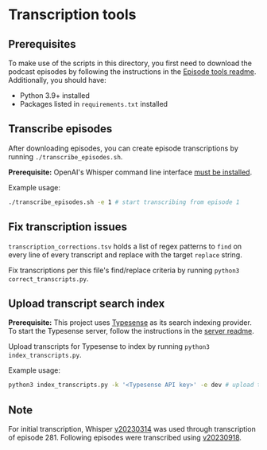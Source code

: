 # Transcription tools

## Prerequisites

To make use of the scripts in this directory, you first need to download the podcast episodes by following the instructions in the [Episode tools readme](/episodes/README.md). Additionally, you should have:

- Python 3.9+ installed
- Packages listed in `requirements.txt` installed

## Transcribe episodes

After downloading episodes, you can create episode transcriptions by running `./transcribe_episodes.sh`.

**Prerequisite:** OpenAI's Whisper command line interface [must be installed](https://github.com/openai/whisper?tab=readme-ov-file#setup).

Example usage:

```bash
./transcribe_episodes.sh -e 1 # start transcribing from episode 1
```

## Fix transcription issues

`transcription_corrections.tsv` holds a list of regex patterns to `find` on every line of every transcript and replace with the target `replace` string.

Fix transcriptions per this file's find/replace criteria by running `python3 correct_transcripts.py`.

## Upload transcript search index

**Prerequisite:** This project uses [Typesense](https://typesense.org/) as its search indexing provider. To start the Typesense server, follow the instructions in the [server readme](/server/README.md).

Upload transcripts for Typesense to index by running `python3 index_transcripts.py`.

Example usage:

```bash
python3 index_transcripts.py -k '<Typesense API key>' -e dev # upload transcriptions to the local development Typesense server
```

## Note

For initial transcription, Whisper [v20230314](https://github.com/openai/whisper/releases/tag/v20230314) was used through transcription of episode 281. Following episodes were transcribed using [v20230918](https://github.com/openai/whisper/releases/tag/v20230918).
